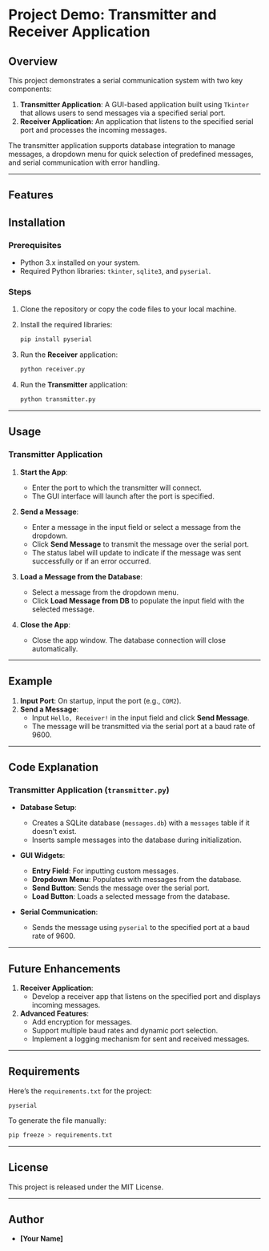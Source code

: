 # Project Demo: Transmitter and Receiver Application

## Overview
This project demonstrates a serial communication system with two key components:
1. **Transmitter Application**: A GUI-based application built using `Tkinter` that allows users to send messages via a specified serial port.
2. **Receiver Application**: An application  that listens to the specified serial port and processes the incoming messages.

The transmitter application supports database integration to manage messages, a dropdown menu for quick selection of predefined messages, and serial communication with error handling.

---

## Features

## Installation

### Prerequisites
- Python 3.x installed on your system.
- Required Python libraries: `tkinter`, `sqlite3`, and `pyserial`.

### Steps
1. Clone the repository or copy the code files to your local machine.
2. Install the required libraries:
   ```bash
   pip install pyserial
   ```

3. Run the **Receiver** application:
   ```bash
   python receiver.py
   ```

4. Run the **Transmitter** application:
   ```bash
   python transmitter.py
   ```

---

## Usage

### Transmitter Application
1. **Start the App**:
   - Enter the port to which the transmitter will connect.
   - The GUI interface will launch after the port is specified.

2. **Send a Message**:
   - Enter a message in the input field or select a message from the dropdown.
   - Click **Send Message** to transmit the message over the serial port.
   - The status label will update to indicate if the message was sent successfully or if an error occurred.

3. **Load a Message from the Database**:
   - Select a message from the dropdown menu.
   - Click **Load Message from DB** to populate the input field with the selected message.

4. **Close the App**:
   - Close the app window. The database connection will close automatically.

---

## Example

1. **Input Port**: On startup, input the port (e.g., `COM2`).
2. **Send a Message**:
   - Input `Hello, Receiver!` in the input field and click **Send Message**.
   - The message will be transmitted via the serial port at a baud rate of 9600.

---

## Code Explanation

### Transmitter Application (`transmitter.py`)
- **Database Setup**:
  - Creates a SQLite database (`messages.db`) with a `messages` table if it doesn't exist.
  - Inserts sample messages into the database during initialization.

- **GUI Widgets**:
  - **Entry Field**: For inputting custom messages.
  - **Dropdown Menu**: Populates with messages from the database.
  - **Send Button**: Sends the message over the serial port.
  - **Load Button**: Loads a selected message from the database.

- **Serial Communication**:
  - Sends the message using `pyserial` to the specified port at a baud rate of 9600.

---

## Future Enhancements

1. **Receiver Application**:
   - Develop a receiver app that listens on the specified port and displays incoming messages.
2. **Advanced Features**:
   - Add encryption for messages.
   - Support multiple baud rates and dynamic port selection.
   - Implement a logging mechanism for sent and received messages.

---

## Requirements

Here’s the `requirements.txt` for the project:

```
pyserial
```

To generate the file manually:
```bash
pip freeze > requirements.txt
```

---

## License
This project is released under the MIT License.

---

## Author
- **[Your Name]**

